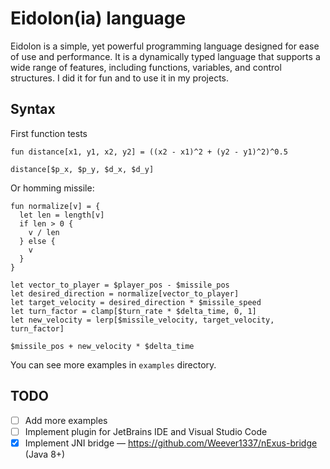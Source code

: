 # Eidolon(ia) language

Eidolon is a simple, yet powerful programming language designed for ease of use and performance. It is a dynamically typed language that supports a wide range of features, including functions, variables, and control structures. I did it for fun and to use it in my projects. 

## Syntax

First function tests
```eidolon
fun distance[x1, y1, x2, y2] = ((x2 - x1)^2 + (y2 - y1)^2)^0.5

distance[$p_x, $p_y, $d_x, $d_y]
```

Or homming missile:

```eidolon
fun normalize[v] = {
  let len = length[v]
  if len > 0 {
    v / len
  } else {
    v
  }
}

let vector_to_player = $player_pos - $missile_pos
let desired_direction = normalize[vector_to_player]
let target_velocity = desired_direction * $missile_speed
let turn_factor = clamp[$turn_rate * $delta_time, 0, 1]
let new_velocity = lerp[$missile_velocity, target_velocity, turn_factor]

$missile_pos + new_velocity * $delta_time
```

You can see more examples in `examples` directory.

## TODO
- [ ] Add more examples
- [ ] Implement plugin for JetBrains IDE and Visual Studio Code
- [x] Implement JNI bridge — https://github.com/Weever1337/nExus-bridge (Java 8+)